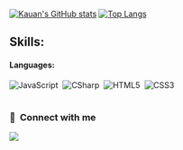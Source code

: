 [![Kauan's GitHub stats](https://github-readme-stats.vercel.app/api?username=KauanMuriel&show_icons=true&theme=vue-dark&layout=compac)](https://github.com/anuraghazra/github-readme-stats)
[![Top Langs](https://github-readme-stats.vercel.app/api/top-langs/?username=KauanMuriel&layout=compact&show_icons=true&theme=vue-dark)](https://github.com/anuraghazra/github-readme-stats)

## Skills:

#### Languages:

![JavaScript](https://img.shields.io/badge/-JavaScript-05122A?style=flat&logo=javascript)&nbsp;
![CSharp](https://img.shields.io/badge/-C_Sharp-05122A?style=flat&logo=csharp&logoColor=946dba)&nbsp;
![HTML5](https://img.shields.io/badge/-HTML-05122A?style=flat&logo=html5&logoColor=ff7200)&nbsp;
![CSS3](https://img.shields.io/badge/-CSS-05122A?style=flat&logo=css3&logoColor=5caef0)&nbsp;

#

### :link: &nbsp;Connect with me

<p align="left">
<a href="https://www.linkedin.com/in/kauan-muriel-rossi-da-silva-44b974232/"><img src="https://img.shields.io/badge/-Kauan%20Muriel-05122A?style=flat&logo=Linkedin&logoColor=blue"/></a>

<!--
**KauanMuriel/KauanMuriel** is a ✨ _special_ ✨ repository because its `README.md` (this file) appears on your GitHub profile.

Here are some ideas to get you started:

- 🔭 I’m currently working on ...
- 🌱 I’m currently learning ...
- 👯 I’m looking to collaborate on ...
- 🤔 I’m looking for help with ...
- 💬 Ask me about ...
- 📫 How to reach me: ...
- 😄 Pronouns: ...
- ⚡ Fun fact: ...
-->
